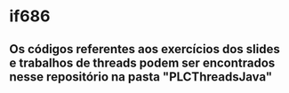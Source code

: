 # if686
## Os códigos referentes aos exercícios dos slides e trabalhos de threads podem ser encontrados nesse repositório na pasta "PLCThreadsJava"
